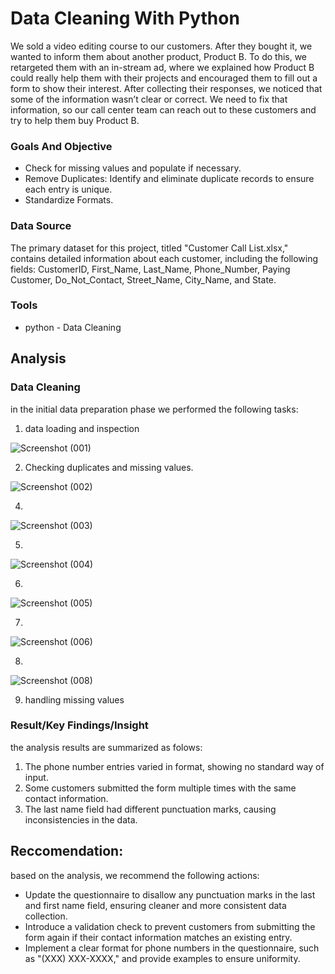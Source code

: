 # Data Cleaning With Python

We sold a video editing course to our customers. After they bought it, we wanted to inform them about another product, Product B. To do this, we retargeted them with an in-stream ad, where we explained how Product B could really help them with their projects and encouraged them to fill out a form to show their interest. After collecting their responses, we noticed that some of the information wasn’t clear or correct. We need to fix that information, so our call center team can reach out to these customers and try to help them buy Product B.

### Goals And Objective
- Check for missing values and populate if necessary.
- Remove Duplicates: Identify and eliminate duplicate records to ensure each entry is unique.
- Standardize Formats.

### Data Source

The primary dataset for this project, titled "Customer Call List.xlsx," contains detailed information about each customer, including the following fields: CustomerID, First_Name, Last_Name, Phone_Number, Paying Customer, Do_Not_Contact, Street_Name, City_Name, and State.


### Tools

- python - Data Cleaning

## Analysis

### Data Cleaning
in the initial data preparation phase we performed the following tasks:
1. data loading and inspection

![Screenshot (001)](https://github.com/user-attachments/assets/da0cefcc-59b2-4a5c-a8ae-4e360f746bca)

2. Checking duplicates and missing values.
   
![Screenshot (002)](https://github.com/user-attachments/assets/61dee2ec-d003-4d52-affb-02f334624c12)

4.
![Screenshot (003)](https://github.com/user-attachments/assets/32b26f44-cbf1-4cac-ae40-e880760a61db)

5.
![Screenshot (004)](https://github.com/user-attachments/assets/3c75c4dc-13ba-4a2d-8148-0a06af3833c2)

6.
![Screenshot (005)](https://github.com/user-attachments/assets/8e510ae7-bbf3-4fd4-b8af-677aa74978f4)

7.
![Screenshot (006)](https://github.com/user-attachments/assets/a2b978e9-f831-4ce0-ba95-c6034a011ab2)

8.
![Screenshot (008)](https://github.com/user-attachments/assets/4ec5e59d-3e65-4380-8fa0-0862d4edb02a)
   
9. handling missing values

### Result/Key Findings/Insight
the analysis results are summarized as folows:
1. The phone number entries varied in format, showing no standard way of input.
2. Some customers submitted the form multiple times with the same contact information.
3. The last name field had different punctuation marks, causing inconsistencies in the data.

## Reccomendation:
based on the analysis, we recommend the following actions:
- Update the questionnaire to disallow any punctuation marks in the last and first name field, ensuring cleaner and more consistent data collection.
- Introduce a validation check to prevent customers from submitting the form again if their contact information matches an existing entry.
- Implement a clear format for phone numbers in the questionnaire, such as "(XXX) XXX-XXXX," and provide examples to ensure uniformity.
